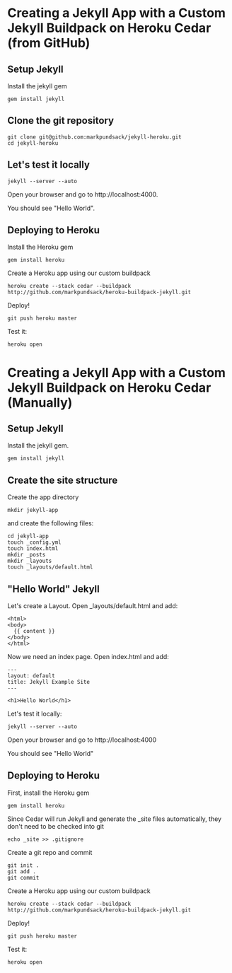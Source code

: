 Creating a Jekyll App with a Custom Jekyll Buildpack on Heroku Cedar (from GitHub)
===

Setup Jekyll
---

Install the jekyll gem

    gem install jekyll

Clone the git repository
---

    git clone git@github.com:markpundsack/jekyll-heroku.git
    cd jekyll-heroku
    
Let's test it locally
---

    jekyll --server --auto

Open your browser and go to http://localhost:4000.

You should see "Hello World".

Deploying to Heroku
---

Install the Heroku gem

    gem install heroku

Create a Heroku app using our custom buildpack

    heroku create --stack cedar --buildpack http://github.com/markpundsack/heroku-buildpack-jekyll.git
    
Deploy!

    git push heroku master

Test it:

    heroku open

Creating a Jekyll App with a Custom Jekyll Buildpack on Heroku Cedar (Manually)
=== 

Setup Jekyll
---

Install the jekyll gem.

    gem install jekyll

Create the site structure
---

Create the app directory

    mkdir jekyll-app

and create the following files:

    cd jekyll-app
    touch _config.yml
    touch index.html
    mkdir _posts
    mkdir _layouts
    touch _layouts/default.html

"Hello World" Jekyll
---

Let's create a Layout. Open _layouts/default.html and add:

    <html>
    <body>
      {{ content }}
    </body>
    </html>

Now we need an index page. Open index.html and add:

    ---
    layout: default
    title: Jekyll Example Site
    ---

    <h1>Hello World</h1>

Let's test it locally:

    jekyll --server --auto

Open your browser and go to http://localhost:4000

You should see "Hello World"

Deploying to Heroku
---

First, install the Heroku gem

    gem install heroku

Since Cedar will run Jekyll and generate the _site files automatically, they don't need to be checked into git
    
    echo _site >> .gitignore
    
Create a git repo and commit

    git init .
    git add .
    git commit

Create a Heroku app using our custom buildpack

    heroku create --stack cedar --buildpack http://github.com/markpundsack/heroku-buildpack-jekyll.git

Deploy!

    git push heroku master

Test it:

    heroku open
